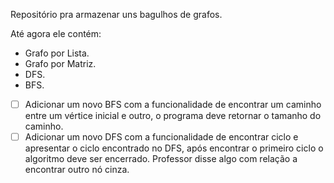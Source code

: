 Repositório pra armazenar uns bagulhos de grafos.

Até agora ele contém:
- Grafo por Lista.
- Grafo por Matriz.
- DFS.
- BFS.
- [ ] Adicionar um novo BFS com a funcionalidade de encontrar um caminho entre um vértice inicial e outro, o programa deve retornar o tamanho do caminho.
- [ ] Adicionar um novo DFS com a funcionalidade de encontrar ciclo e apresentar o ciclo encontrado no DFS, após encontrar o primeiro ciclo o algoritmo deve ser encerrado. Professor disse algo com relação a encontrar outro nó cinza.